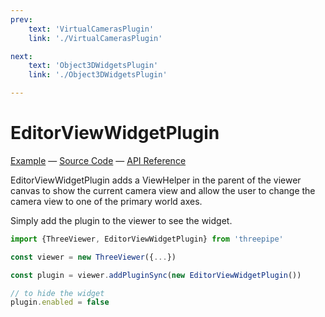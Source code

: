 ```yaml
---
prev: 
    text: 'VirtualCamerasPlugin'
    link: './VirtualCamerasPlugin'

next: 
    text: 'Object3DWidgetsPlugin'
    link: './Object3DWidgetsPlugin'

---
```


# EditorViewWidgetPlugin

[//]: # (todo: image)

[Example](https://threepipe.org/examples/#editor-view-widget-plugin/) &mdash;
[Source Code](https://github.com/repalash/threepipe/blob/master/src/plugins/interaction/EditorViewWidgetPlugin.ts) &mdash;
[API Reference](https://threepipe.org/docs/classes/EditorViewWidgetPlugin.html)

EditorViewWidgetPlugin adds a ViewHelper in the parent of the viewer canvas to show the current camera view and allow the user to change the camera view to one of the primary world axes.

Simply add the plugin to the viewer to see the widget.

```typescript
import {ThreeViewer, EditorViewWidgetPlugin} from 'threepipe'

const viewer = new ThreeViewer({...})

const plugin = viewer.addPluginSync(new EditorViewWidgetPlugin())

// to hide the widget
plugin.enabled = false
```
